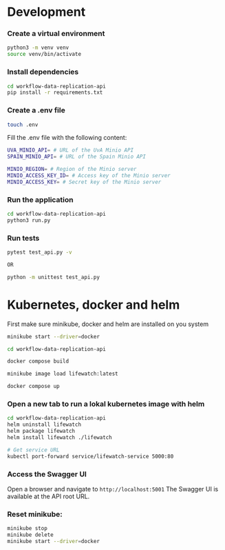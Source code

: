 # Development

### Create a virtual environment
```bash
python3 -m venv venv
source venv/bin/activate
```

### Install dependencies
```bash
cd workflow-data-replication-api
pip install -r requirements.txt
```
### Create a .env file
```bash
touch .env
```

Fill the .env file with the following content:
```bash
UVA_MINIO_API= # URL of the UvA Minio API
SPAIN_MINIO_API= # URL of the Spain Minio API

MINIO_REGION= # Region of the Minio server
MINIO_ACCESS_KEY_ID= # Access key of the Minio server
MINIO_ACCESS_KEY= # Secret key of the Minio server
```

### Run the application
```bash
cd workflow-data-replication-api
python3 run.py
```

### Run tests
```bash
pytest test_api.py -v

OR

python -m unittest test_api.py
```

# Kubernetes, docker and helm
First make sure minikube, docker and helm are installed on you system

```bash
minikube start --driver=docker

cd workflow-data-replication-api

docker compose build 

minikube image load lifewatch:latest

docker compose up
```

### Open a new tab to run a lokal kubernetes image with helm

```bash
cd workflow-data-replication-api
helm uninstall lifewatch
helm package lifewatch
helm install lifewatch ./lifewatch

# Get service URL
kubectl port-forward service/lifewatch-service 5000:80
```

### Access the Swagger UI
Open a browser and navigate to `http://localhost:5001`
The Swagger UI is available at the API root URL.

### Reset minikube:
```bash
minikube stop                       
minikube delete
minikube start --driver=docker
```